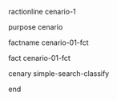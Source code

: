 
ractionline cenario-1
 purpose cenario
 factname cenario-01-fct
 fact cenario-01-fct
  cenary simple-search-classify
end


